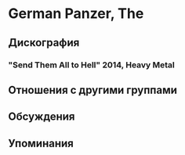# German Panzer, The



## Дискография

### "Send Them All to Hell" 2014, Heavy Metal




## Отношения с другими группами


## Обсуждения


## Упоминания

